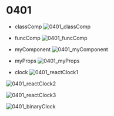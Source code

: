 # 0401
- classComp
![0401_classComp](https://github.com/sjl0430/0401/assets/162114254/9fff5f67-658a-4d8f-b56c-82eac6a96176)


- funcComp
![0401_funcComp](https://github.com/sjl0430/0401/assets/162114254/781296ec-1930-4ee2-9300-1025be8ec3a9)


- myComponent
![0401_myComponent](https://github.com/sjl0430/0401/assets/162114254/2b0a7a53-5609-4b47-8e3f-4315c8e0cca0)


- myProps
![0401_myProps](https://github.com/sjl0430/0401/assets/162114254/86401e2a-7d5b-4ad1-94d2-2d71a65d5b40)


- clock
![0401_reactClock1](https://github.com/sjl0430/0401/assets/162114254/e17f595f-db6c-47a7-8afa-7549bc95c141)

![0401_reactClock2](https://github.com/sjl0430/0401/assets/162114254/c3b0f43d-0fba-4b62-85b7-6971f3f8499e)

![0401_reactClock3](https://github.com/sjl0430/0401/assets/162114254/6aa37edc-687f-4d9f-a36e-ae3bc35d5e7a)

![0401_binaryClock](https://github.com/sjl0430/0401/assets/162114254/0c1a0274-32a5-4ce1-9bcb-afd71fa6baf2)
